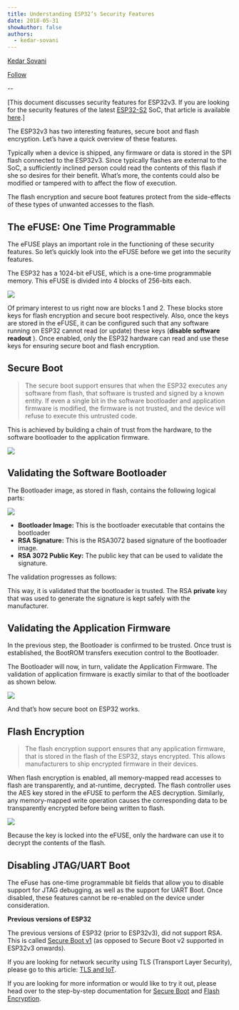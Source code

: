 ```yaml
---
title: Understanding ESP32’s Security Features
date: 2018-05-31
showAuthor: false
authors: 
  - kedar-sovani
---
```

[Kedar Sovani](https://kedars.medium.com/?source=post_page-----14483e465724--------------------------------)

[Follow](https://medium.com/m/signin?actionUrl=https%3A%2F%2Fmedium.com%2F_%2Fsubscribe%2Fuser%2F1d2175c72923&operation=register&redirect=https%3A%2F%2Fblog.espressif.com%2Funderstanding-esp32s-security-features-14483e465724&user=Kedar+Sovani&userId=1d2175c72923&source=post_page-1d2175c72923----14483e465724---------------------post_header-----------)

--

[This document discusses security features for ESP32v3. If you are looking for the security features of the latest [ESP32-S2](https://www.espressif.com/en/news/espressif-announces-%E2%80%A8esp32-s2-secure-wi-fi-mcu) SoC, that article is available [here](https://medium.com/the-esp-journal/esp32-s2-security-improvements-5e5453f98590).]

The ESP32v3 has two interesting features, secure boot and flash encryption. Let’s have a quick overview of these features.

Typically when a device is shipped, any firmware or data is stored in the SPI flash connected to the ESP32v3. Since typically flashes are external to the SoC, a sufficiently inclined person could read the contents of this flash if she so desires for their benefit. What’s more, the contents could also be modified or tampered with to affect the flow of execution.

The flash encryption and secure boot features protect from the side-effects of these types of unwanted accesses to the flash.

## The eFUSE: One Time Programmable

The eFUSE plays an important role in the functioning of these security features. So let’s quickly look into the eFUSE before we get into the security features.

The ESP32 has a 1024-bit eFUSE, which is a one-time programmable memory. This eFUSE is divided into 4 blocks of 256-bits each.

![](https://miro.medium.com/v2/resize:fit:640/format:webp/1*rdkPRcarzGclUakh0QARDQ.png)

Of primary interest to us right now are blocks 1 and 2. These blocks store keys for flash encryption and secure boot respectively. Also, once the keys are stored in the eFUSE, it can be configured such that any software running on ESP32 cannot read (or update) these keys (__disable software readout__ ). Once enabled, only the ESP32 hardware can read and use these keys for ensuring secure boot and flash encryption.

## Secure Boot

> The secure boot support ensures that when the ESP32 executes any software from flash, that software is trusted and signed by a known entity. If even a single bit in the software bootloader and application firmware is modified, the firmware is not trusted, and the device will refuse to execute this untrusted code.

This is achieved by building a chain of trust from the hardware, to the software bootloader to the application firmware.

![](https://miro.medium.com/v2/resize:fit:640/format:webp/1*V21pBvviI9wthV__3cm6Pg.png)

## Validating the Software Bootloader

The Bootloader image, as stored in flash, contains the following logical parts:

![](https://miro.medium.com/v2/resize:fit:640/format:webp/1*xLKOkCQtqY5l-7SsW6Q0uw.png)

- __Bootloader Image:__ This is the bootloader executable that contains the bootloader
- __RSA Signature:__  This is the RSA3072 based signature of the bootloader image.
- __RSA 3072 Public Key:__  The public key that can be used to validate the signature.

The validation progresses as follows:

This way, it is validated that the bootloader is trusted. The RSA __private__  key that was used to generate the signature is kept safely with the manufacturer.

## Validating the Application Firmware

In the previous step, the Bootloader is confirmed to be trusted. Once trust is established, the BootROM transfers execution control to the Bootloader.

The Bootloader will now, in turn, validate the Application Firmware. The validation of application firmware is exactly similar to that of the bootloader as shown below.

![](https://miro.medium.com/v2/resize:fit:640/format:webp/1*Ed2mNWPod1vGimKjQuzucw.png)

And that’s how secure boot on ESP32 works.

## Flash Encryption

> The flash encryption support ensures that any application firmware, that is stored in the flash of the ESP32, stays encrypted. This allows manufacturers to ship encrypted firmware in their devices.

When flash encryption is enabled, all memory-mapped read accesses to flash are transparently, and at-runtime, decrypted. The flash controller uses the AES key stored in the eFUSE to perform the AES decryption. Similarly, any memory-mapped write operation causes the corresponding data to be transparently encrypted before being written to flash.

![](https://miro.medium.com/v2/resize:fit:640/format:webp/1*dEkbSbsiiQGJorj4ZbdYYw.png)

Because the key is locked into the eFUSE, only the hardware can use it to decrypt the contents of the flash.

## Disabling JTAG/UART Boot

The eFuse has one-time programmable bit fields that allow you to disable support for JTAG debugging, as well as the support for UART Boot. Once disabled, these features cannot be re-enabled on the device under consideration.

__Previous versions of ESP32__ 

The previous versions of ESP32 (prior to ESP32v3), did not support RSA. This is called [Secure Boot v1](https://docs.espressif.com/projects/esp-idf/en/latest/esp32/security/secure-boot-v1.html) (as opposed to Secure Boot v2 supported in ESP32v3 onwards).

If you are looking for network security using TLS (Transport Layer Security), please go to this article: [TLS and IoT](https://link.medium.com/dAVg4xqtkR).

If you are looking for more information or would like to try it out, please head over to the step-by-step documentation for [Secure Boot](http://esp-idf.readthedocs.io/en/latest/security/secure-boot.html) and [Flash Encryption](http://esp-idf.readthedocs.io/en/latest/security/flash-encryption.html).

